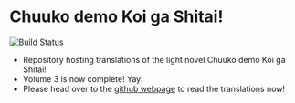 # Chuuko demo Koi ga Shitai!
[![Build Status](https://travis-ci.org/Potla1995/Chuuko-demo-Koi-ga-Shitai.svg?branch=master)](https://travis-ci.org/Potla1995/Chuuko-demo-Koi-ga-Shitai)

+ Repository hosting translations of the light novel Chuuko demo Koi ga Shitai!
+ Volume 3 is now complete! Yay!
+ Please head over to the [github webpage](https://potla1995.github.io/Chuuko-demo-Koi-ga-Shitai/) to read the translations now!
